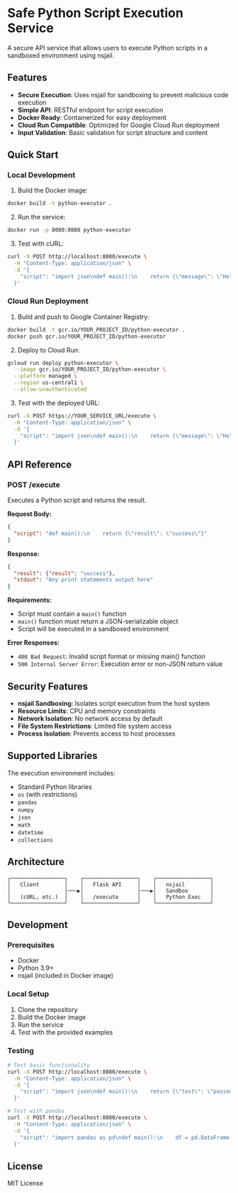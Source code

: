 # Safe Python Script Execution Service

A secure API service that allows users to execute Python scripts in a sandboxed environment using nsjail.

## Features

- **Secure Execution**: Uses nsjail for sandboxing to prevent malicious code execution
- **Simple API**: RESTful endpoint for script execution
- **Docker Ready**: Containerized for easy deployment
- **Cloud Run Compatible**: Optimized for Google Cloud Run deployment
- **Input Validation**: Basic validation for script structure and content

## Quick Start

### Local Development

1. Build the Docker image:
```bash
docker build -t python-executor .
```

2. Run the service:
```bash
docker run -p 8080:8080 python-executor
```

3. Test with cURL:
```bash
curl -X POST http://localhost:8080/execute \
  -H "Content-Type: application/json" \
  -d '{
    "script": "import json\ndef main():\n    return {\"message\": \"Hello, World!\", \"numbers\": [1, 2, 3, 4, 5]}"
  }'
```

### Cloud Run Deployment

1. Build and push to Google Container Registry:
```bash
docker build -t gcr.io/YOUR_PROJECT_ID/python-executor .
docker push gcr.io/YOUR_PROJECT_ID/python-executor
```

2. Deploy to Cloud Run:
```bash
gcloud run deploy python-executor \
  --image gcr.io/YOUR_PROJECT_ID/python-executor \
  --platform managed \
  --region us-central1 \
  --allow-unauthenticated
```

3. Test with the deployed URL:
```bash
curl -X POST https://YOUR_SERVICE_URL/execute \
  -H "Content-Type: application/json" \
  -d '{
    "script": "import json\ndef main():\n    return {\"message\": \"Hello from Cloud Run!\", \"status\": \"success\"}"
  }'
```

## API Reference

### POST /execute

Executes a Python script and returns the result.

**Request Body:**
```json
{
  "script": "def main():\n    return {\"result\": \"success\"}"
}
```

**Response:**
```json
{
  "result": {"result": "success"},
  "stdout": "Any print statements output here"
}
```

**Requirements:**
- Script must contain a `main()` function
- `main()` function must return a JSON-serializable object
- Script will be executed in a sandboxed environment

**Error Responses:**
- `400 Bad Request`: Invalid script format or missing main() function
- `500 Internal Server Error`: Execution error or non-JSON return value

## Security Features

- **nsjail Sandboxing**: Isolates script execution from the host system
- **Resource Limits**: CPU and memory constraints
- **Network Isolation**: No network access by default
- **File System Restrictions**: Limited file system access
- **Process Isolation**: Prevents access to host processes

## Supported Libraries

The execution environment includes:
- Standard Python libraries
- `os` (with restrictions)
- `pandas`
- `numpy`
- `json`
- `math`
- `datetime`
- `collections`

## Architecture

```
┌─────────────────┐    ┌─────────────────┐    ┌─────────────────┐
│   Client        │    │   Flask API     │    │   nsjail        │
│                 │───▶│                 │───▶│   Sandbox       │
│   (cURL, etc.)  │    │   /execute      │    │   Python Exec   │
└─────────────────┘    └─────────────────┘    └─────────────────┘
```

## Development

### Prerequisites

- Docker
- Python 3.9+
- nsjail (included in Docker image)

### Local Setup

1. Clone the repository
2. Build the Docker image
3. Run the service
4. Test with the provided examples

### Testing

```bash
# Test basic functionality
curl -X POST http://localhost:8080/execute \
  -H "Content-Type: application/json" \
  -d '{
    "script": "import json\ndef main():\n    return {\"test\": \"passed\"}"
  }'

# Test with pandas
curl -X POST http://localhost:8080/execute \
  -H "Content-Type: application/json" \
  -d '{
    "script": "import pandas as pd\ndef main():\n    df = pd.DataFrame({\"A\": [1, 2, 3]})\n    return {\"shape\": df.shape[0]}"
  }'
```

## License

MIT License 